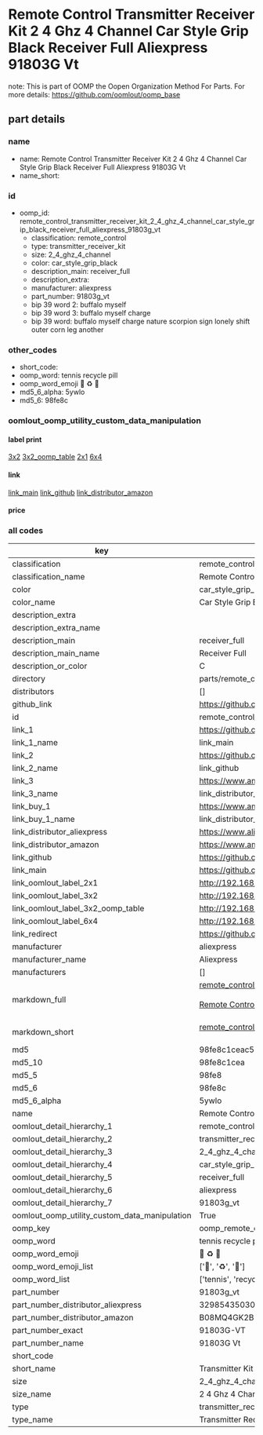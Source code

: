 # Remote Control Transmitter Receiver Kit 2 4 Ghz 4 Channel Car Style Grip Black Receiver Full Aliexpress 91803G Vt  

note: This is part of OOMP the Oopen Organization Method For Parts. For more details: https://github.com/oomlout/oomp_base

##  part details
  







### name
* name: Remote Control Transmitter Receiver Kit 2 4 Ghz 4 Channel Car Style Grip Black Receiver Full Aliexpress 91803G Vt
* name_short: 
### id
* oomp_id: remote_control_transmitter_receiver_kit_2_4_ghz_4_channel_car_style_grip_black_receiver_full_aliexpress_91803g_vt
  * classification: remote_control
  * type: transmitter_receiver_kit
  * size: 2_4_ghz_4_channel
  * color: car_style_grip_black
  * description_main: receiver_full
  * description_extra: 
  * manufacturer: aliexpress
  * part_number: 91803g_vt
  * bip 39 word 2: buffalo myself
  * bip 39 word 3: buffalo myself charge
  * bip 39 word: buffalo myself charge nature scorpion sign lonely shift outer corn leg another

### other_codes
* short_code: 
* oomp_word: tennis recycle pill
* oomp_word_emoji :tennis: :recycle: :pill:
* md5_6_alpha: 5ywlo
* md5_6: 98fe8c






### oomlout_oomp_utility_custom_data_manipulation
#### label print
[3x2](http://192.168.1.245:1112/?label=oomp%205ywlo)
[3x2_oomp_table](http://192.168.1.108:1112/?label=oomp%205ywlo)
[2x1](http://192.168.1.242:1112/?label=oomp%205ywlo)
[6x4](http://192.168.1.55:1112/?label=oomp%205ywlo)    

#### link

[link_main](https://github.com/oomlout/oomlout_oomp_version_1_messy/tree/main/parts/remote_control_transmitter_receiver_kit_2_4_ghz_4_channel_car_style_grip_black_receiver_full_aliexpress_91803g_vt) [link_github](https://github.com/oomlout/oomlout_oomp_version_1_messy/tree/main/parts/remote_control_transmitter_receiver_kit_2_4_ghz_4_channel_car_style_grip_black_receiver_full_aliexpress_91803g_vt) [link_distributor_amazon](https://www.amazon.co.uk/dp/B08MQ4GK2B)                            

#### price







### all codes 
| key | value |  
| --- | --- |  
| classification | remote_control |  
| classification_name | Remote Control |  
| color | car_style_grip_black |  
| color_name | Car Style Grip Black |  
| description_extra |  |  
| description_extra_name |  |  
| description_main | receiver_full |  
| description_main_name | Receiver Full |  
| description_or_color | C  |  
| directory | parts/remote_control_transmitter_receiver_kit_2_4_ghz_4_channel_car_style_grip_black_receiver_full_aliexpress_91803g_vt |  
| distributors | [] |  
| github_link | https://github.com/oomlout/oomlout_oomp_part_src/tree/main/parts/remote_control_transmitter_receiver_kit_2_4_ghz_4_channel_car_style_grip_black_receiver_full_aliexpress_91803g_vt |  
| id | remote_control_transmitter_receiver_kit_2_4_ghz_4_channel_car_style_grip_black_receiver_full_aliexpress_91803g_vt |  
| link_1 | https://github.com/oomlout/oomlout_oomp_version_1_messy/tree/main/parts/remote_control_transmitter_receiver_kit_2_4_ghz_4_channel_car_style_grip_black_receiver_full_aliexpress_91803g_vt |  
| link_1_name | link_main |  
| link_2 | https://github.com/oomlout/oomlout_oomp_version_1_messy/tree/main/parts/remote_control_transmitter_receiver_kit_2_4_ghz_4_channel_car_style_grip_black_receiver_full_aliexpress_91803g_vt |  
| link_2_name | link_github |  
| link_3 | https://www.amazon.co.uk/dp/B08MQ4GK2B |  
| link_3_name | link_distributor_amazon |  
| link_buy_1 | https://www.amazon.co.uk/dp/B08MQ4GK2B |  
| link_buy_1_name | link_distributor_amazon |  
| link_distributor_aliexpress | https://www.aliexpress.com/item/32985435030.html |  
| link_distributor_amazon | https://www.amazon.co.uk/dp/B08MQ4GK2B |  
| link_github | https://github.com/oomlout/oomlout_oomp_version_1_messy/tree/main/parts/remote_control_transmitter_receiver_kit_2_4_ghz_4_channel_car_style_grip_black_receiver_full_aliexpress_91803g_vt |  
| link_main | https://github.com/oomlout/oomlout_oomp_version_1_messy/tree/main/parts/remote_control_transmitter_receiver_kit_2_4_ghz_4_channel_car_style_grip_black_receiver_full_aliexpress_91803g_vt |  
| link_oomlout_label_2x1 | http://192.168.1.242:1112/?label=oomp%205ywlo |  
| link_oomlout_label_3x2 | http://192.168.1.245:1112/?label=oomp%205ywlo |  
| link_oomlout_label_3x2_oomp_table | http://192.168.1.108:1112/?label=oomp%205ywlo |  
| link_oomlout_label_6x4 | http://192.168.1.55:1112/?label=oomp%205ywlo |  
| link_redirect | https://github.com/oomlout/oomlout_oomp_version_1_messy/tree/main/parts/remote_control_transmitter_receiver_kit_2_4_ghz_4_channel_car_style_grip_black_receiver_full_aliexpress_91803g_vt |  
| manufacturer | aliexpress |  
| manufacturer_name | Aliexpress |  
| manufacturers | [] |  
| markdown_full | [remote_control_transmitter_receiver_kit_2_4_ghz_4_channel_car_style_grip_black_receiver_full_aliexpress_91803g_vt](none)<br>[](none)<br>[Remote Control Transmitter Receiver Kit 2 4 Ghz 4 Channel Car Style Grip Black Receiver Full Aliexpress 91803G Vt](none)<br><br> |  
| markdown_short | [remote_control_transmitter_receiver_kit_2_4_ghz_4_channel_car_style_grip_black_receiver_full_aliexpress_91803g_vt](none)<br><br> |  
| md5 | 98fe8c1ceac5d077216099364d2490ed |  
| md5_10 | 98fe8c1cea |  
| md5_5 | 98fe8 |  
| md5_6 | 98fe8c |  
| md5_6_alpha | 5ywlo |  
| name | Remote Control Transmitter Receiver Kit 2 4 Ghz 4 Channel Car Style Grip Black Receiver Full Aliexpress 91803G Vt |  
| oomlout_detail_hierarchy_1 | remote_control |  
| oomlout_detail_hierarchy_2 | transmitter_receiver_kit |  
| oomlout_detail_hierarchy_3 | 2_4_ghz_4_channel |  
| oomlout_detail_hierarchy_4 | car_style_grip_black |  
| oomlout_detail_hierarchy_5 | receiver_full |  
| oomlout_detail_hierarchy_6 | aliexpress |  
| oomlout_detail_hierarchy_7 | 91803g_vt |  
| oomlout_oomp_utility_custom_data_manipulation | True |  
| oomp_key | oomp_remote_control_transmitter_receiver_kit_2_4_ghz_4_channel_car_style_grip_black_receiver_full_aliexpress_91803g_vt |  
| oomp_word | tennis recycle pill |  
| oomp_word_emoji | :tennis: :recycle: :pill: |  
| oomp_word_emoji_list | [':tennis:', ':recycle:', ':pill:'] |  
| oomp_word_list | ['tennis', 'recycle', 'pill'] |  
| part_number | 91803g_vt |  
| part_number_distributor_aliexpress | 32985435030 |  
| part_number_distributor_amazon | B08MQ4GK2B |  
| part_number_exact | 91803G-VT |  
| part_number_name | 91803G Vt |  
| short_code |  |  
| short_name | Transmitter Kit 4 Channel |  
| size | 2_4_ghz_4_channel |  
| size_name | 2 4 Ghz 4 Channel |  
| type | transmitter_receiver_kit |  
| type_name | Transmitter Receiver Kit |  
